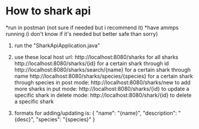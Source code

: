 # How to shark api
*run in postman (not sure if needed but i recommend it)
*have ammps running (i don't know if it's needed but better safe than sorry)

1. run the "SharkApiApplication.java"

2. use these local host url:
http://localhost:8080/sharks for all sharks
http://localhost:8080/sharks/{id} for a certain shark through id
http://localhost:8080/sharks/search/{name} for a certain shark through name
http://localhost:8080/sharks/species/{species} for a certain shark through species
in post mode: http://localhost:8080/sharks/new to add more sharks
in put mode: http://localhost:8080/sharks/{id} to update a specific shark
in delete mode: http://localhost:8080/shark/{id} to delete a specific shark

3. formats for adding/updating is:
{
"name": "{name}",
"description": "{desc}",
"species": "{species}"
}
